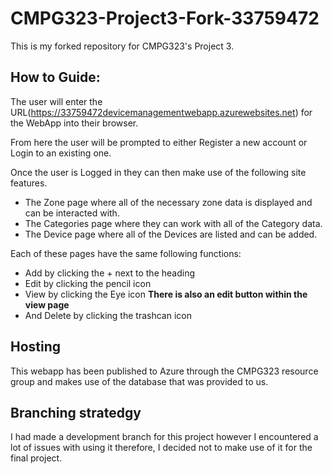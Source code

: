 # CMPG323-Project3-Fork-33759472
This is my forked repository for CMPG323's Project 3.

## How to Guide:
The user will enter the URL(https://33759472devicemanagementwebapp.azurewebsites.net) for the WebApp into their browser.

From here the user will be prompted to either Register a new account or Login to an existing one.

Once the user is Logged in they can then make use of the following site features.

* The Zone page where all of the necessary zone data is displayed and can be interacted with.
* The Categories page where they can work with all of the Category data.
* The Device page where all of the Devices are listed and can be added.

Each of these pages have the same following functions:

* Add by clicking the + next to the heading
* Edit by clicking the pencil icon
* View by clicking the Eye icon **There is also an edit button within the view page**
* And Delete by clicking the trashcan icon

## Hosting
This webapp has been published to Azure through the CMPG323 resource group and makes use of the database that was provided to us.

## Branching stratedgy
I had made a development branch for this project however I encountered a lot of issues with using it therefore, I decided not to make use of it for the final project.

